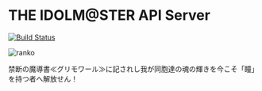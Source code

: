 # THE IDOLM@STER API Server

[![Build Status](https://travis-ci.org/yagi2/imas_api.svg?branch=master)](https://travis-ci.org/yagi2/imas_api)

![ranko](images/ranko.gif)

禁断の魔導書≪グリモワール≫に記されし我が同胞達の魂の輝きを今こそ「瞳」を持つ者へ解放せん！
